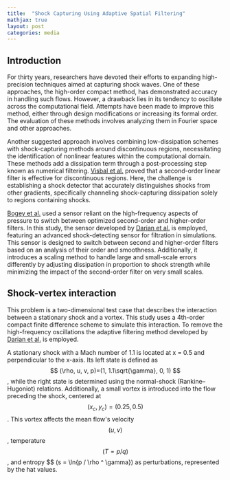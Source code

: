 ```yaml
---
title:  "Shock Capturing Using Adaptive Spatial Filtering"
mathjax: true
layout: post
categories: media
---
```


## Introduction

For thirty years, researchers have devoted their efforts to expanding high-precision techniques aimed at capturing shock waves. One of these approaches, the high-order compact method, has demonstrated accuracy in handling such flows. However, a drawback lies in its tendency to oscillate across the computational field. Attempts have been made to improve this method, either through design modifications or increasing its formal order. The evaluation of these methods involves analyzing them in Fourier space and other approaches.

Another suggested approach involves combining low-dissipation schemes with shock-capturing methods around discontinuous regions, necessitating the identification of nonlinear features within the computational domain. These methods add a dissipation term through a post-processing step known as numerical filtering.  [Visbal et al.](https://doi.org/10.2514/6.2005-1265) proved that a second-order linear filter is effective for discontinuous regions. Here, the challenge is establishing a shock detector that accurately distinguishes shocks from other gradients, specifically channeling shock-capturing dissipation solely to regions containing shocks.

[Bogey et al.](https://doi.org/10.1016/j.jcp.2008.10.042) used a sensor reliant on the high-frequency aspects of pressure to switch between optimized second-order and higher-order filters. In this study, the sensor developed by [Darian et al.](https://doi.org/10.1016/j.jcp.2010.09.028)  is employed, featuring an advanced shock-detecting sensor for filtration in simulations. This sensor is designed to switch between second and higher-order filters based on an analysis of their order and smoothness. Additionally, it introduces a scaling method to handle large and small-scale errors differently by adjusting dissipation in proportion to shock strength while minimizing the impact of the second-order filter on very small scales.

## Shock-vertex interaction

This problem is a two-dimensional test case that describes the interaction between a stationary shock and a vortex. This study uses a 4th-order compact finite difference scheme to simulate this interaction. To remove the high-frequency oscillations the adaptive filtering method developed by [Darian et al.](https://doi.org/10.1016/j.jcp.2010.09.028) is employed.


A stationary shock with a Mach number of 1.1 is located at x = 0.5 and perpendicular to the x-axis. Its left state is defined as $$ (\rho, u, v, p)=(1, 1.1\sqrt{\gamma}, 0, 1) $$, while the right state is determined using the normal-shock (Rankine–Hugoniot) relations. Additionally, a small vortex is introduced into the flow preceding the shock, centered at $$ (x_c , y_c ) = (0.25, 0.5) $$. This vortex affects the mean flow's velocity $$ (u, v)$$, temperature $$ (T = p/q)$$, and entropy $$ (s = \ln{p / \rho ^ \gamma}) as perturbations, represented by the hat values.





